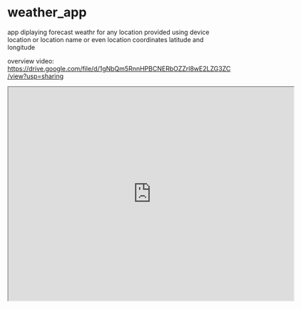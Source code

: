 # weather_app

app diplaying forecast weathr for any location provided using device location or location name or even location coordinates latitude and longitude

overview video: https://drive.google.com/file/d/1gNbQm5RnnHPBCNERbOZZrl8wE2LZG3ZC/view?usp=sharing

<iframe src="https://drive.google.com/file/d/1gNbQm5RnnHPBCNERbOZZrl8wE2LZG3ZC/preview" width="640" height="480" allow="autoplay"></iframe>

